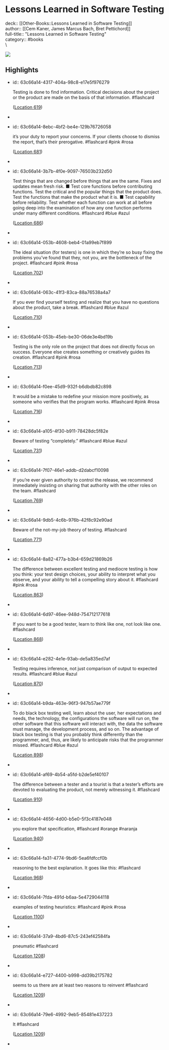 # Lessons Learned in Software Testing

deck:: [[Other-Books::Lessons Learned in Software Testing]]\
author:: [[Cem Kaner, James Marcus Bach, Bret Pettichord]]\
full-title:: "Lessons Learned in Software Testing"\
category:: #books\
\

![](https://images-na.ssl-images-amazon.com/images/I/51YpFSGPogL._SL200_.jpg)
## Highlights
- id:: 63c66a14-4317-404a-98c8-e17e5f976279
  
  Testing is done to find information. Critical decisions about the project or the product are made on the basis of that information. #flashcard 
  
  
    ([Location 619](https://readwise.io/to_kindle?action=open&asin=B000S1LVBS&location=619))
-
- id:: 63c66a14-8ebc-4bf2-be4e-129b76726058
  
  it’s your duty to report your concerns. If your clients choose to dismiss the report, that’s their prerogative. #flashcard  #pink #rosa 
  
  
    ([Location 681](https://readwise.io/to_kindle?action=open&asin=B000S1LVBS&location=681))
-
- id:: 63c66a14-3b7b-4f0e-9097-76503b232d50
  
  Test things that are changed before things that are the same. Fixes and updates mean fresh risk. ■ Test core functions before contributing functions. Test the critical and the popular things that the product does. Test the functions that make the product what it is. ■ Test capability before reliability. Test whether each function can work at all before going deep into the examination of how any one function performs under many different conditions. #flashcard  #blue #azul 
  
  
    ([Location 686](https://readwise.io/to_kindle?action=open&asin=B000S1LVBS&location=686))
-
- id:: 63c66a14-053b-4608-beb4-01a99eb7f899
  
  The ideal situation (for testers) is one in which they’re so busy fixing the problems you’ve found that they, not you, are the bottleneck of the project. #flashcard  #pink #rosa 
  
  
    ([Location 702](https://readwise.io/to_kindle?action=open&asin=B000S1LVBS&location=702))
-
- id:: 63c66a14-063c-41f3-83ca-88a76538a4a7
  
  If you ever find yourself testing and realize that you have no questions about the product, take a break. #flashcard  #blue #azul 
  
  
    ([Location 710](https://readwise.io/to_kindle?action=open&asin=B000S1LVBS&location=710))
-
- id:: 63c66a14-053b-45eb-be30-06de3e4bd19b
  
  Testing is the only role on the project that does not directly focus on success. Everyone else creates something or creatively guides its creation. #flashcard  #pink #rosa 
  
  
    ([Location 713](https://readwise.io/to_kindle?action=open&asin=B000S1LVBS&location=713))
-
- id:: 63c66a14-f0ee-45d9-932f-b6dbdb82c898
  
  It would be a mistake to redefine your mission more positively, as someone who verifies that the program works. #flashcard  #pink #rosa 
  
  
    ([Location 716](https://readwise.io/to_kindle?action=open&asin=B000S1LVBS&location=716))
-
- id:: 63c66a14-a105-4f30-b911-78428dc5f82e
  
  Beware of testing “completely.” #flashcard  #blue #azul 
  
  
    ([Location 731](https://readwise.io/to_kindle?action=open&asin=B000S1LVBS&location=731))
-
- id:: 63c66a14-7f07-46e1-addb-d2dabcf10098
  
  If you’re ever given authority to control the release, we recommend immediately insisting on sharing that authority with the other roles on the team. #flashcard 
  
  
    ([Location 769](https://readwise.io/to_kindle?action=open&asin=B000S1LVBS&location=769))
-
- id:: 63c66a14-9db5-4c6b-976b-42f8c92e90ad
  
  Beware of the not-my-job theory of testing. #flashcard 
  
  
    ([Location 771](https://readwise.io/to_kindle?action=open&asin=B000S1LVBS&location=771))
-
- id:: 63c66a14-8a82-477a-b3b4-659d21869b26
  
  The difference between excellent testing and mediocre testing is how you think: your test design choices, your ability to interpret what you observe, and your ability to tell a compelling story about it. #flashcard  #pink #rosa 
  
  
    ([Location 863](https://readwise.io/to_kindle?action=open&asin=B000S1LVBS&location=863))
-
- id:: 63c66a14-6d97-46ee-948d-754712177618
  
  If you want to be a good tester, learn to think like one, not look like one. #flashcard 
  
  
    ([Location 868](https://readwise.io/to_kindle?action=open&asin=B000S1LVBS&location=868))
-
- id:: 63c66a14-e282-4e1e-93ab-de5a835ed7af
  
  Testing requires inference, not just comparison of output to expected results. #flashcard  #blue #azul 
  
  
    ([Location 870](https://readwise.io/to_kindle?action=open&asin=B000S1LVBS&location=870))
-
- id:: 63c66a14-b9da-463e-96f3-947b57ae779f
  
  To do black box testing well, learn about the user, her expectations and needs, the technology, the configurations the software will run on, the other software that this software will interact with, the data the software must manage, the development process, and so on. The advantage of black box testing is that you probably think differently than the programmer, and, thus, are likely to anticipate risks that the programmer missed. #flashcard  #blue #azul 
  
  
    ([Location 898](https://readwise.io/to_kindle?action=open&asin=B000S1LVBS&location=898))
-
- id:: 63c66a14-af69-4b54-a5fd-b2de5ef40107
  
  The difference between a tester and a tourist is that a tester’s efforts are devoted to evaluating the product, not merely witnessing it. #flashcard 
  
  
    ([Location 910](https://readwise.io/to_kindle?action=open&asin=B000S1LVBS&location=910))
-
- id:: 63c66a14-4656-4d00-b5e0-5f3c4187e048
  
  you explore that specification, #flashcard  #orange #naranja 
  
  
    ([Location 940](https://readwise.io/to_kindle?action=open&asin=B000S1LVBS&location=940))
-
- id:: 63c66a14-fa31-4774-9bd6-5ea6fdfccf0b
  
  reasoning to the best explanation. It goes like this: #flashcard 
  
  
    ([Location 968](https://readwise.io/to_kindle?action=open&asin=B000S1LVBS&location=968))
-
- id:: 63c66a14-7fda-491d-b6aa-5e4729044118
  
  examples of testing heuristics: #flashcard  #pink #rosa 
  
  
    ([Location 1100](https://readwise.io/to_kindle?action=open&asin=B000S1LVBS&location=1100))
-
- id:: 63c66a14-37a9-4bd6-87c5-243ef42584fa
  
  pneumatic #flashcard 
  
  
    ([Location 1208](https://readwise.io/to_kindle?action=open&asin=B000S1LVBS&location=1208))
-
- id:: 63c66a14-e727-4400-b998-dd39b2175782
  
  seems to us there are at least two reasons to reinvent #flashcard 
  
  
    ([Location 1209](https://readwise.io/to_kindle?action=open&asin=B000S1LVBS&location=1209))
-
- id:: 63c66a14-79e6-4992-9eb5-85481e437223
  
  It #flashcard 
  
  
    ([Location 1209](https://readwise.io/to_kindle?action=open&asin=B000S1LVBS&location=1209))
-